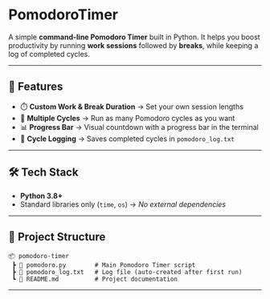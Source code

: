 # PomodoroTimer

A simple **command-line Pomodoro Timer** built in Python.
It helps you boost productivity by running **work sessions** followed by **breaks**, while keeping a log of completed cycles.

---

## 🚀 Features

* ⏱️ **Custom Work & Break Duration** → Set your own session lengths
* 🔄 **Multiple Cycles** → Run as many Pomodoro cycles as you want
* 📊 **Progress Bar** → Visual countdown with a progress bar in the terminal
* 📝 **Cycle Logging** → Saves completed cycles in `pomodoro_log.txt`

---

## 🛠️ Tech Stack

* **Python 3.8+**
* Standard libraries only (`time`, `os`) → *No external dependencies*

---

## 📂 Project Structure

```
📦 pomodoro-timer
 ┣ 📜 pomodoro.py        # Main Pomodoro Timer script
 ┣ 📜 pomodoro_log.txt   # Log file (auto-created after first run)
 ┗ 📜 README.md          # Project documentation
```

---

